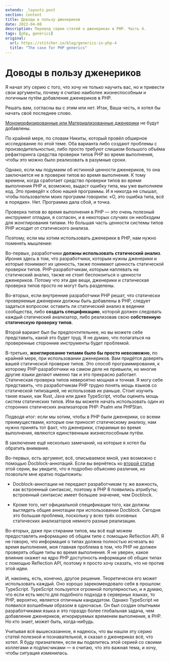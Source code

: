 ```yaml
---
extends: _layouts.post
section: content
title: Доводы в пользу дженериков
date: 2022-04-08
description: Перевод серии статей о дженериках в PHP. Часть 4.
tags: [php, generics]
original:
  url: https://stitcher.io/blog/generics-in-php-4
  title: "The case for PHP generics"
---
```


# Доводы в пользу дженериков

Я начал эту серию с того, что хочу не только научить вас, но и привести свои аргументы, почему я считаю
наиболее жизнеспособным и логичным путём добавление дженериков в PHP.

Решать вам, согласны вы с этим или нет. Итак, Ваша честь, я хотел бы начать своё последнее слово.

[Мономорфизированные или Материализованные дженерики](/post/generics-why-we-cant-have-them/) не будут добавлены.

По крайней мере, по словам Никиты, который провёл обширное исследование по этой теме. Оба варианта либо создают проблемы
с производительностью, либо просто требуют слишком большого объёма рефакторинга средства проверки типов PHP во время
выполнения, чтобы это можно было реализовать в разумные сроки.

Однако, если мы подумаем об истинной ценности дженериков, то она заключается не в проверке типов во время выполнения. К
тому времени, когда сработает средство проверки типов во время выполнения PHP и, возможно, выдаст ошибку типа, мы уже
выполняем код. Это приведёт к сбою нашей программы. И я никогда не слышал, чтобы пользователи моих программ
говорили: «О, это ошибка типа, всё в порядке». Нет. Программа дала сбой, и точка.

Проверка типов во время выполнения в PHP — это очень полезный инструмент отладки, я согласен, и в некоторых случаях он
необходим для жонглирования типами. Но большая часть ценности системы типов PHP исходит от статического анализа.

Поэтому, если мы хотим использовать дженерики в PHP, нам нужно поменять мышление:

Во-первых, разработчики **должны использовать статический анализ**. Ирония здесь в том, что разработчики, которым нужны
дженерики и которые понимают их ценность, также понимают ценность статической проверки типов. PHP-разработчикам, которым
наплевать на статический анализ, также не стоит беспокоиться о ценности дженериков. Потому что эти две вещи, дженерики и
статическая проверка типов просто не могут быть разделены.

Во-вторых, если внутренние разработчики PHP решат, что статически проверяемые дженерики должны быть добавлены в PHP,
следует задаться вопросом: оставить ли статический анализ в ведении сообщества, либо **создать спецификацию**, которой
должен следовать каждый статический анализатор, либо реализовав свою **собственную статическую проверку типов**.

Второй вариант был бы предпочтительнее, но вы можете себе представить, какой это будет труд. Я не думаю, что полагаться
на проверенные сторонние инструменты будет проблемой.

В-третьих, **жонглирование типами было бы просто невозможно**, по крайней мере, при использовании дженериков. Вам придётся
доверять вашей статической проверке типов. Это способ программирования, к которому PHP-разработчики на самом деле не
привыкли, но многие другие языки делают именно так и это прекрасно работает. Статическая проверка типов невероятно
мощная и точная. Я могу себе представить, что разработчикам PHP трудно понять мощь языков со статической типизацией, не
использовав их раньше. Стоит изучить такие языки, как Rust, Java или даже TypeScript, чтобы оценить мощь систем
статических типов. Или вы можете начать использовать один из сторонних статических анализаторов PHP: Psalm или PHPStan.

Подводя итог: если мы хотим, чтобы в PHP были дженерики, со всеми преимуществами, которые они приносят статическому
анализу, нам нужно принять тот факт, что дженерики, стираемые во время выполнения, являются единственным жизнеспособным
путём.

В заключение ещё несколько замечаний, на которые я хотел бы обратить внимание.

Во-первых, есть аргумент, всё, описываемое мной, уже возможно с помощью Docblock-аннотаций. Если вы вернётесь
ко [второй статье](/post/generics-in-depth/) этой серии, вы увидите, что я подробно объясняю различия, но позвольте мне
кратко подытожить:

- Docblock-аннотации не передают разработчикам ту же важность, как встроенный синтаксис, поэтому в PHP 8 появились
  атрибуты; встроенный синтаксис имеет большее значение, чем Docblock.

- Кроме того, нет официальной спецификации того, как должны выглядеть общие аннотации при использовании Docblock.
  Сегодня это большая проблема, поскольку у всех трёх основных статических анализаторов немного разные реализации.

Во-вторых, даже при стирании типов, мы всё ещё можем предоставлять информацию об общем типе с помощью Reflection API. Я
не говорю, что информация о типах должна полностью исчезать во время выполнения, моя главная проблема в том, что PHP не
должен проверять общие типы во время выполнения. Я не уверен, какое влияние окажет на ядро PHP доступность информации об
общих типах с помощью Reflection API, поэтому я просто хочу сказать, что не против этой идеи.

И, наконец, есть, конечно, другое решение. Теоретически его может использовать каждый. Оно хорошо зарекомендовало себя в
прошлом: TypeScript. TypeScript пользуется огромной популярностью, и я думаю, что если есть место для подобного подхода
в серверных языках, то PHP, вероятно, является отличным кандидатом. Однако TypeScript не появился волшебным образом в
одночасье. Он был создан опытными разработчиками языка и это гораздо более глобальная задача, чем добавление дженериков,
игнорируемых временем выполнения, в PHP. Но кто знает, может быть, когда-нибудь.

Учитывая всё вышесказанное, я надеюсь, что вы нашли эту серию статей полезной и познавательной, я сказал о дженериках
всё, что хотел. Я буду признателен, если вы поделитесь этой серией со своими коллегами и подписчиками — я считаю, что
это важная тема, и хочу, чтобы ситуация изменилась.